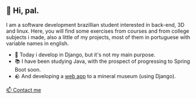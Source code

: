 ## 👋 Hi, pal.

I am a software development brazillian student interested in back-end, 3D and linux. Here, you will find some exercises from courses and from college subjects i made, also a little of my projects, most of them in portuguese with variable names in english.
- 🧰 Today i develop in Django, but it's not my main purpose.
- 📚 I have been studying Java, with the prospect of progressing to Spring Boot soon.
- 🪨 And developing a [web app](https://mmineriosrn.pythonanywhere.com) to a mineral museum (using Django).

<a href="mailto:romulo.s@escolar.ifrn.edu.br">
📫 Contact me
</a>

  

